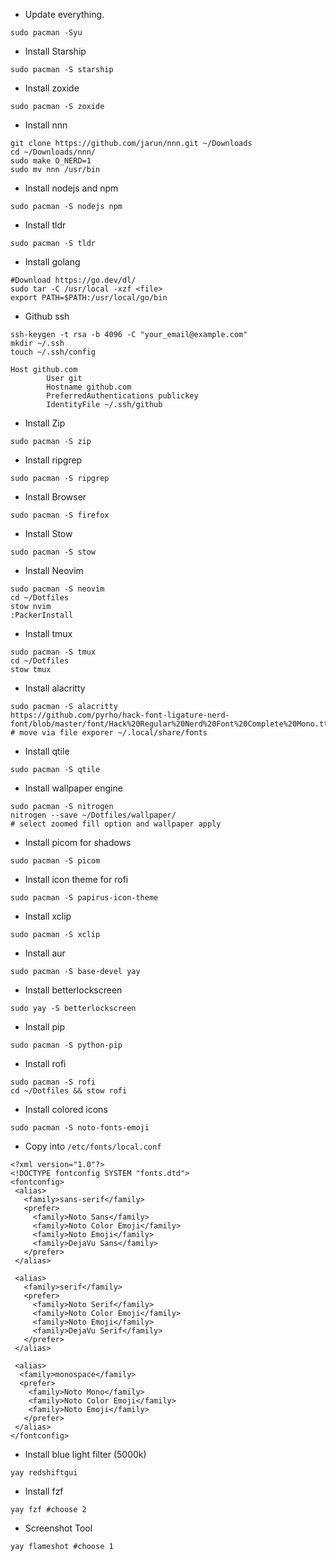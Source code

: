 
* Update everything.
```
sudo pacman -Syu
```

* Install Starship
```
sudo pacman -S starship
```

* Install zoxide
```
sudo pacman -S zoxide
```

* Install nnn
```
git clone https://github.com/jarun/nnn.git ~/Downloads
cd ~/Downloads/nnn/
sudo make O_NERD=1
sudo mv nnn /usr/bin
```

* Install nodejs and npm
```
sudo pacman -S nodejs npm
```

* Install tldr
```
sudo pacman -S tldr
```

* Install golang
```
#Download https://go.dev/dl/
sudo tar -C /usr/local -xzf <file>
export PATH=$PATH:/usr/local/go/bin
```

* Github ssh
```
ssh-keygen -t rsa -b 4096 -C "your_email@example.com"
mkdir ~/.ssh
touch ~/.ssh/config

Host github.com
        User git
        Hostname github.com
        PreferredAuthentications publickey
        IdentityFile ~/.ssh/github
```

* Install Zip
```
sudo pacman -S zip
```

* Install ripgrep
```
sudo pacman -S ripgrep
```

* Install Browser
```
sudo pacman -S firefox
```

* Install Stow 
```
sudo pacman -S stow
```

* Install Neovim
```
sudo pacman -S neovim
cd ~/Dotfiles
stow nvim
:PackerInstall
```

* Install tmux
```
sudo pacman -S tmux
cd ~/Dotfiles
stow tmux
```

* Install alacritty
```
sudo pacman -S alacritty
https://github.com/pyrho/hack-font-ligature-nerd-font/blob/master/font/Hack%20Regular%20Nerd%20Font%20Complete%20Mono.ttf
# move via file exporer ~/.local/share/fonts
```

* Install qtile
```
sudo pacman -S qtile
```

* Install wallpaper engine
```
sudo pacman -S nitrogen
nitrogen --save ~/Dotfiles/wallpaper/
# select zoomed fill option and wallpaper apply
```

* Install picom  for shadows
```
sudo pacman -S picom
```

* Install icon theme for rofi 
```
sudo pacman -S papirus-icon-theme
```

* Install xclip
```
sudo pacman -S xclip
```

* Install aur
```
sudo pacman -S base-devel yay 
```

* Install betterlockscreen
```
sudo yay -S betterlockscreen
```

* Install pip
```
sudo pacman -S python-pip
```

* Install rofi
```
sudo pacman -S rofi
cd ~/Dotfiles && stow rofi
```

* Install colored icons
```
sudo pacman -S noto-fonts-emoji
```

* Copy into `/etc/fonts/local.conf`
```
<?xml version="1.0"?>
<!DOCTYPE fontconfig SYSTEM "fonts.dtd">
<fontconfig>
 <alias>
   <family>sans-serif</family>
   <prefer>
     <family>Noto Sans</family>
     <family>Noto Color Emoji</family>
     <family>Noto Emoji</family>
     <family>DejaVu Sans</family>
   </prefer> 
 </alias>

 <alias>
   <family>serif</family>
   <prefer>
     <family>Noto Serif</family>
     <family>Noto Color Emoji</family>
     <family>Noto Emoji</family>
     <family>DejaVu Serif</family>
   </prefer>
 </alias>

 <alias>
  <family>monospace</family>
  <prefer>
    <family>Noto Mono</family>
    <family>Noto Color Emoji</family>
    <family>Noto Emoji</family>
   </prefer>
 </alias>
</fontconfig>
```

* Install blue light filter (5000k)
```
yay redshiftgui
```

* Install fzf
```
yay fzf #choose 2
```

* Screenshot Tool
```
yay flameshot #choose 1
```
